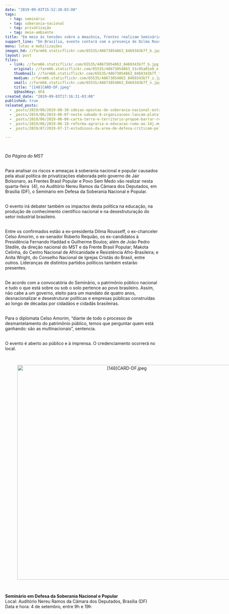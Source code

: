 ```yaml
---
date: "2019-09-03T15:52:38-03:00"
tags:
  - tag: seminário
  - tag: soberania-nacional
  - tag: privatização
  - tag: meio-ambiente
title: "Em meio às tensões sobre a Amazônia, frentes realizam Seminário sobre privatizações e soberania nacional "
support_line: "Em Brasília, evento contará com a presença de Dilma Rousseff e dezenas de lideranças políticas, no Auditório Nereu Ramos"
menu: lutas e mobilizações
images_hd: //farm66.staticflickr.com/65535/48673054863_8469343b7f_b.jpg
layout: post
files:
  - link: //farm66.staticflickr.com/65535/48673054863_8469343b7f_b.jpg
    original: //farm66.staticflickr.com/65535/48673054863_51c95a01e9_o.jpg
    thumbnail: //farm66.staticflickr.com/65535/48673054863_8469343b7f_t.jpg
    medium: //farm66.staticflickr.com/65535/48673054863_8469343b7f_z.jpg
    small: //farm66.staticflickr.com/65535/48673054863_8469343b7f_n.jpg
    title: "[148]CARD-DF.jpeg"
    $$hashKey: 0FA
created_date: "2019-09-03T17:16:31-03:00"
published: true
releated_posts:
  - _posts/2019/08/2019-08-30-ideias-opostas-de-soberania-nacional-estao-em-jogo-na-amazonia-analisa-celso-amorim.md
  - _posts/2019/06/2019-06-07-neste-sabado-8-organizacoes-lancam-plataforma-unitaria-em-defesa-da-soberania-nacional-e-dos-bens-da-natureza.md
  - _posts/2019/06/2019-06-08-carta-terra-e-territorio-propoe-barrar-retrocessos-e-unir-pauta-agraria-e-ambiental.md
  - _posts/2019/06/2019-06-10-reforma-agraria-e-educacao-rumo-ao-14j.md
  - _posts/2019/07/2019-07-17-estudiosos-da-area-de-defesa-criticam-politica-de-ciencia-e-tecnologia.md

---
```

<p>&nbsp;</p>

<p><em>Da P&aacute;gina do MST</em></p>

<p><br />
Para analisar os riscos e amea&ccedil;as &agrave; soberania nacional e popular causados pela atual pol&iacute;tica de privatiza&ccedil;&otilde;es elaborada pelo governo de Jair Bolsonaro, as Frentes Brasil Popular e Povo Sem Medo v&atilde;o realizar nesta quarta-feira&nbsp;&nbsp;(4), no Audit&oacute;rio Nereu Ramos da C&acirc;mara dos Deputados, em Bras&iacute;lia (DF), o Semin&aacute;rio em Defesa da Soberania Nacional e Popular.&nbsp;</p>

<p><br />
O evento ir&aacute; debater tamb&eacute;m os impactos desta pol&iacute;tica na educa&ccedil;&atilde;o, na produ&ccedil;&atilde;o de conhecimento cient&iacute;fico nacional e na desestrutura&ccedil;&atilde;o do setor industrial brasileiro.<br />
&nbsp;</p>

<p>Entre os confirmados est&atilde;o a ex-presidenta Dilma Rousseff, o ex-chanceler Celso Amorim, o ex-senador Roberto Requi&atilde;o, os ex-candidatos &agrave; Presid&ecirc;ncia Fernando Haddad e Guilherme Boulos; al&eacute;m de Jo&atilde;o Pedro Stedile, da dire&ccedil;&atilde;o nacional do MST e da Frente Brasil Popular; Makota Celinha, do Centro Nacional de Africanidade e Resist&ecirc;ncia Afro-Brasileira; e Anita Wright, do Conselho Nacional de Igrejas Crist&atilde;s do Brasil, entre outros. Lideran&ccedil;as de distintos partidos pol&iacute;ticos tamb&eacute;m estar&atilde;o presentes.&nbsp;<br />
&nbsp;</p>

<p>De acordo com a convocat&oacute;ria do Semin&aacute;rio, o patrim&ocirc;nio p&uacute;blico nacional e tudo o que est&aacute; sobre ou sob o solo pertence ao povo brasileiro. Assim, n&atilde;o cabe a um governo, eleito para um mandato de quatro anos, desnacionalizar e desestruturar pol&iacute;ticas e empresas p&uacute;blicas constru&iacute;das ao longo de d&eacute;cadas por cidad&atilde;os e cidad&atilde;s brasileiras.&nbsp;<br />
&nbsp;</p>

<p>Para o diplomata Celso Amorim, &ldquo;diante de todo o processo de desmantelamento do patrim&ocirc;nio p&uacute;blico, temos que perguntar quem est&aacute; ganhando: s&atilde;o as multinacionais&rdquo;, sentencia.&nbsp;<br />
&nbsp;</p>

<p>O evento &eacute; aberto ao p&uacute;blico e &agrave; imprensa. O credenciamento ocorrer&aacute; no local.&nbsp;<br />
&nbsp;</p>

<div style="text-align:center">
<figure class="image" style="display:inline-block"><img alt="[148]CARD-DF.jpeg" height="700" src="//farm66.staticflickr.com/65535/48673054863_8469343b7f_b.jpg" width="700" />
<figcaption></figcaption>
</figure>
</div>

<p><br />
<strong>Semin&aacute;rio em Defesa da Soberania Nacional e Popular</strong><br />
Local: Audit&oacute;rio Nereu Ramos da C&acirc;mara dos Deputados, Bras&iacute;lia (DF)<br />
Data e hora: 4 de setembro, entre 9h e 19h</p>
